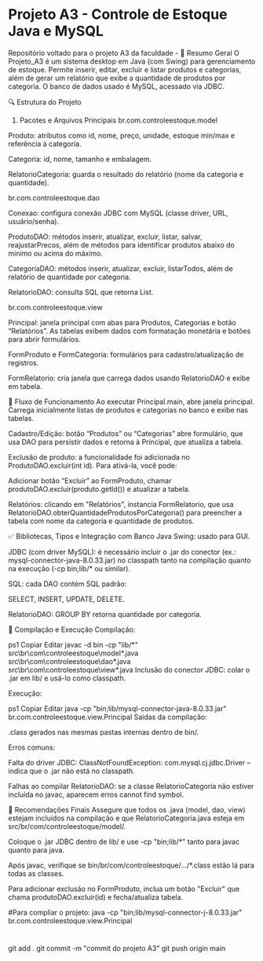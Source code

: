# Projeto A3 - Controle de Estoque Java e MySQL
Repositório voltado para o projeto A3 da faculdade -
🧾 Resumo Geral
O Projeto_A3 é um sistema desktop em Java (com Swing) para gerenciamento de estoque. Permite inserir, editar, excluir e listar produtos e categorias, além de gerar um relatório que exibe a quantidade de produtos por categoria. O banco de dados usado é MySQL, acessado via JDBC.

🔍 Estrutura do Projeto
1. Pacotes e Arquivos Principais
br.com.controleestoque.model

Produto: atributos como id, nome, preço, unidade, estoque min/max e referência à categoria.

Categoria: id, nome, tamanho e embalagem.

RelatorioCategoria: guarda o resultado do relatório (nome da categoria e quantidade).

br.com.controleestoque.dao

Conexao: configura conexão JDBC com MySQL (classe driver, URL, usuário/senha).

ProdutoDAO: métodos inserir, atualizar, excluir, listar, salvar, reajustarPrecos, além de métodos para identificar produtos abaixo do mínimo ou acima do máximo.

CategoriaDAO: métodos inserir, atualizar, excluir, listarTodos, além de relatório de quantidade por categoria.

RelatorioDAO: consulta SQL que retorna List<RelatorioCategoria>.

br.com.controleestoque.view

Principal: janela principal com abas para Produtos, Categorias e botão “Relatórios”. As tabelas exibem dados com formatação monetária e botões para abrir formulários.

FormProduto e FormCategoria: formulários para cadastro/atualização de registros.

FormRelatorio: cria janela que carrega dados usando RelatorioDAO e exibe em tabela.

🧪 Fluxo de Funcionamento
Ao executar Principal.main, abre janela principal. Carrega inicialmente listas de produtos e categorias no banco e exibe nas tabelas.

Cadastro/Edição: botão “Produtos” ou “Categorias” abre formulário, que usa DAO para persistir dados e retorna à Principal, que atualiza a tabela.

Exclusão de produto: a funcionalidade foi adicionada no ProdutoDAO.excluir(int id). Para ativá-la, você pode:

Adicionar botão “Excluir” ao FormProduto, chamar produtoDAO.excluir(produto.getId()) e atualizar a tabela.

Relatórios: clicando em "Relatórios", instancia FormRelatorio, que usa RelatorioDAO.obterQuantidadeProdutosPorCategoria() para preencher a tabela com nome da categoria e quantidade de produtos.

✅ Bibliotecas, Tipos e Integração com Banco
Java Swing: usado para GUI.

JDBC (com driver MySQL): é necessário incluir o .jar do conector (ex.: mysql-connector-java-8.0.33.jar) no classpath tanto na compilação quanto na execução (-cp bin;lib/* ou similar).

SQL: cada DAO contém SQL padrão:

SELECT, INSERT, UPDATE, DELETE.

RelatorioDAO: GROUP BY retorna quantidade por categoria.

🔧 Compilação e Execução
Compilação:

ps1
Copiar
Editar
javac -d bin -cp "lib/*" src\br\com\controleestoque\model\*.java src\br\com\controleestoque\dao\*.java src\br\com\controleestoque\view\*.java
Inclusão do conector JDBC: colar o .jar em lib/ e usá-lo como classpath.

Execução:

ps1
Copiar
Editar
java -cp "bin;lib/mysql-connector-java-8.0.33.jar" br.com.controleestoque.view.Principal
Saídas da compilação:

.class gerados nas mesmas pastas internas dentro de bin/.

Erros comuns:

Falta do driver JDBC: ClassNotFoundException: com.mysql.cj.jdbc.Driver – indica que o .jar não está no classpath.

Falhas ao compilar RelatorioDAO: se a classe RelatorioCategoria não estiver incluída no javac, aparecem erros cannot find symbol.

📝 Recomendações Finais
Assegure que todos os .java (model, dao, view) estejam incluídos na compilação e que RelatorioCategoria.java esteja em src/br/com/controleestoque/model/.

Coloque o .jar JDBC dentro de lib/ e use -cp "bin;lib/*" tanto para javac quanto para java.

Após javac, verifique se bin/br/com/controleestoque/.../*.class estão lá para todas as classes.

Para adicionar exclusão no FormProduto, inclua um botão "Excluir" que chama produtoDAO.excluir(id) e fecha/atualiza tabela.

#Para compliar o projeto:
java -cp "bin;lib/mysql-connector-j-8.0.33.jar" br.com.controleestoque.view.Principal

#
git add .
git commit -m "commit do projeto A3"
git push origin main
